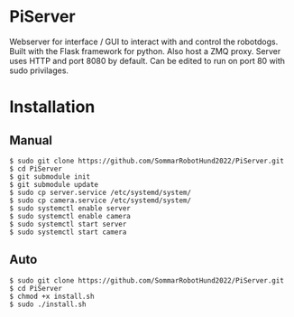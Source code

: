 # PiServer

Webserver for interface / GUI to interact with and control the robotdogs. Built with the Flask framework for python. Also host a ZMQ proxy.
Server uses HTTP and port 8080 by default. Can be edited to run on port 80 with sudo privilages.
# Installation
## Manual
```
$ sudo git clone https://github.com/SommarRobotHund2022/PiServer.git
$ cd PiServer
$ git submodule init
$ git submodule update
$ sudo cp server.service /etc/systemd/system/
$ sudo cp camera.service /etc/systemd/system/
$ sudo systemctl enable server
$ sudo systemctl enable camera
$ sudo systemctl start server
$ sudo systemctl start camera
```
## Auto
```
$ sudo git clone https://github.com/SommarRobotHund2022/PiServer.git
$ cd PiServer
$ chmod +x install.sh
$ sudo ./install.sh
```
